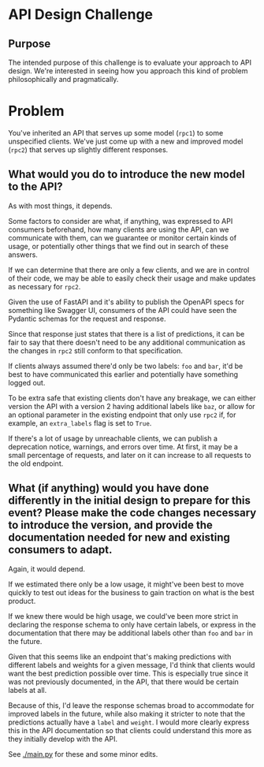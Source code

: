 # API Design Challenge

## Purpose

The intended purpose of this challenge is to evaluate your approach to API design. We're interested in seeing how you approach this kind of problem philosophically and pragmatically.

# Problem

You've inherited an API that serves up some model (`rpc1`) to some unspecified clients. We've just come up with a new and improved model (`rpc2`) that serves up slightly different responses.

## What would you do to introduce the new model to the API?

As with most things, it depends.

Some factors to consider are what, if anything, was expressed to API consumers beforehand,
how many clients are using the API,
can we communicate with them,
can we guarantee or monitor certain kinds of usage, or
potentially other things that we find out in search of these answers.

If we can determine that there are only a few clients,
and we are in control of their code,
we may be able to easily check their usage
and make updates as necessary for `rpc2`.

Given the use of FastAPI and it's ability to publish the OpenAPI specs for something like Swagger UI,
consumers of the API could have seen the Pydantic schemas for the request and response.

Since that response just states that there is a list of predictions,
it can be fair to say that there doesn't need to be any additional communication
as the changes in `rpc2` still conform to that specification.

If clients always assumed there'd only be two labels: `foo` and `bar`,
it'd be best to have communicated this earlier and potentially have something logged out.

To be extra safe that existing clients don't have any breakage,
we can either version the API with a version 2 having additional labels like `baz`,
or allow for an optional parameter in the existing endpoint that only use `rpc2`
if, for example, an `extra_labels` flag is set to `True`.

If there's a lot of usage by unreachable clients,
we can publish a deprecation notice, warnings, and errors over time.
At first, it may be a small percentage of requests,
and later on it can increase to all requests to the old endpoint.

## What (if anything) would you have done differently in the initial design to prepare for this event? Please make the code changes necessary to introduce the version, and provide the documentation needed for new and existing consumers to adapt.

Again, it would depend.

If we estimated there only be a low usage,
it might've been best to move quickly to test out ideas for the business to gain traction on what is the best product.

If we knew there would be high usage,
we could've been more strict in declaring the response schema to only have certain labels,
or express in the documentation that there may be additional labels other than `foo` and `bar` in the future.

Given that this seems like an endpoint that's making predictions with different labels and weights for a given message,
I'd think that clients would want the best prediction possible over time.
This is especially true since it was not previously documented, in the API,
that there would be certain labels at all.

Because of this, I'd leave the response schemas broad to accommodate for improved labels in the future,
while also making it stricter to note that the predictions actually have a `label` and `weight`.
I would more clearly express this in the API documentation
so that clients could understand this more as they initially develop with the API.

See [./main.py](./main.py) for these and some minor edits.
